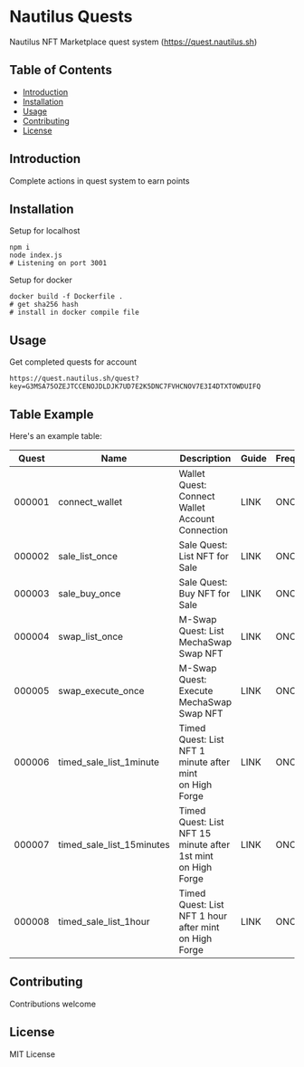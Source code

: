 # Nautilus Quests

Nautilus NFT Marketplace quest system (https://quest.nautilus.sh)

## Table of Contents

- [Introduction](#introduction)
- [Installation](#installation)
- [Usage](#usage)
- [Contributing](#contributing)
- [License](#license)

## Introduction

Complete actions in quest system to earn points

## Installation

Setup for localhost

```
npm i
node index.js
# Listening on port 3001
```

Setup for docker

```
docker build -f Dockerfile .
# get sha256 hash
# install in docker compile file
```

## Usage

Get completed quests for account

`https://quest.nautilus.sh/quest?key=G3MSA75OZEJTCCENOJDLDJK7UD7E2K5DNC7FVHCNOV7E3I4DTXTOWDUIFQ`

## Table Example

Here's an example table:

| Quest | Name | Description | Guide | Frequency |
|-----------------|-----------------|-----------------|-----------------|-----------------|
| 000001 | connect_wallet | Wallet Quest: Connect Wallet<br />Account Connection | LINK | ONCE |
| 000002 | sale_list_once | Sale Quest: List NFT for Sale | LINK | ONCE |
| 000003 | sale_buy_once | Sale Quest: Buy NFT for Sale | LINK | ONCE |
| 000004 | swap_list_once | M-Swap Quest: List MechaSwap<br />Swap NFT | LINK | ONCE |
| 000005 | swap_execute_once | M-Swap Quest: Execute MechaSwap<br />Swap NFT | LINK | ONCE |
| 000006 | timed_sale_list_1minute | Timed Quest: List NFT 1 minute after mint<br />on High Forge | LINK | ONCE |
| 000007 | timed_sale_list_15minutes | Timed Quest: List NFT 15 minute after 1st mint<br />on High Forge | LINK | ONCE |
| 000008 | timed_sale_list_1hour | Timed Quest: List NFT 1 hour after mint<br />on High Forge | LINK | ONCE |

## Contributing

Contributions welcome

## License

MIT License
